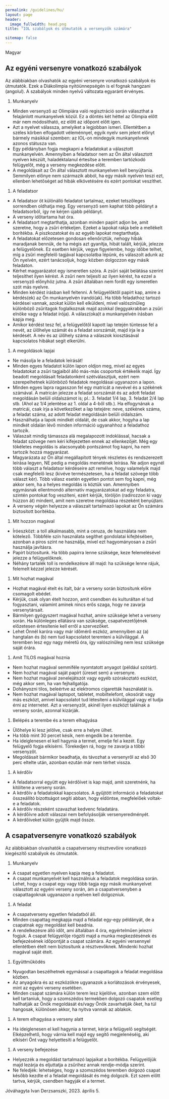```yaml
---
permalink: /guidelines/hu/
layout: page
header:
  image_fullwidth: head.png
title: "IOL szabályok és útmutatók a versenyzők számára"

sitemap: false
---
```


Magyar

## Az egyéni versenyre vonatkozó szabályok

Az alábbiakban olvashatók az egyéni versenyre vonatkozó szabályok és útmutatók. Ezek a Diákolimpia nyitóünnepségén is el fognak hangzani (angolul). A szabályok minden nyelvű változata egyaránt érvényes.

1. Munkanyelv
  * Minden versenyző az Olimpiára való regisztráció során választhat a felajánlott munkanyelvek közül. Ez a döntés két héttel az Olimpia előtt már nem módosítható, ez előtt az időpont előtt igen.
  * Azt a nyelvet válassza, amelyiket a legjobban ismeri. Ellentétben a széles körben elfogadott véleménnyel, egyik nyelv sem jelent előnyt bármely másikkal szemben: az IOL-on mindegyik munkanyelvnek azonos státusza van.
  * Egy példányban fogja megkapni a feladatokat a választott munkanyelvén. Amennyiben a feladatsor nem az Ön által választott nyelven készült, haladéktalanul értesítse a teremben tartózkodó felügyelőt, még a verseny megkezdése előtt.
  * A megoldásait az Ön által választott munkanyelven kell benyújtania. Semmilyen előnye nem származik abból, ha egy másik nyelven teszi ezt, ellenben lehetőséget ad hibák elkövetésére és ezért pontokat veszíthet.
1. A feladatsor
  * A feladatsor öt különálló feladatot tartalmaz, ezeket tetszőleges sorrendben oldhatja meg. Egy versenyző sem kaphat több példányt a feladatsorból, így ne kérjen újabb példányt.
  * A verseny időtartama hat óra.
  * A feladatsort megtarthatja, azonban minden papírt adjon be, amit szeretne, hogy a zsűri értékeljen. Ezeket a lapokat rakja bele a mellékelt borítékba. A piszkozatokat és az egyéb lapokat megtarthatja.
  * A feladatokat előzetesen gondosan ellenőriztük, nehogy hibák maradjanak bennük, de ha mégis azt gyanítja, hibát talált, kérjük, jelezze a felügyelőnek. Ez esetben kérjük, vegye figyelembe, hogy időbe telhet, míg a zsűri megfelelő tagjával kapcsolatba lépünk, és válaszolt adunk az Ön nyelvén, ezért tanácsoljuk, hogy közben dolgozzon egy másik feladaton.
  * Kérhet magyarázatot egy ismeretlen szóra. A zsűri saját belátása szerint teljesíthet ilyen kérést. A zsűri nem teljesíti az ilyen kérést, ha ezzel a versenyző előnyhöz jutna. A zsűri általában nem fordít egy ismeretlen szót más nyelvre. 
  * Minden kérdést írásban kell feltenni. A felügyelőktől papírt kap, amire a kérdés(ek) az Ön munkanyelvén írandó(ak). Ha több feladathoz tartozó kérdései vannak, azokat külön kell elküldeni, mivel valószínűleg különböző zsűritagok foglalkoznak majd azokkal (leggyakrabban a zsűri elnöke vagy a feladat írója). A válasz(oka)t a munkanyelvén írásban kapja meg.  
  * Amikor kérdést tesz fel, a felügyelőtől kapott lap tetején tüntesse fel a nevét, az ülőhelye számát és a feladat sorszámát, majd írja le a kérdését. A név és az ülőhely száma a válaszok kiosztásával kapcsolatos hibákat segít elkerülni.
1. A megoldások lapjai
  * Ne másolja le a feladatok leírását!
  * Minden egyes feladatot külön lapon oldjon meg, mivel az egyes feladatokat a zsűri tagjaiból álló más-más csoportok értékelik majd. Így beadott megoldásait feladatonként szétválasztjuk, ezért nem szerepelhetnek különböző feladatok megoldásai ugyanazon a lapon.
  * Minden egyes lapra ragasszon fel egy matricát a nevével és a székének számával. A matricán jelezze a feladat sorszámát és az adott feladat megoldásán belüli oldalszámot is; pl.: 3. feladat 1/4 lap, 3. feladat 2/4 lap stb. (Ahol az 1/4 jelentése az 1. oldal a 4-ből stb.). Ha elfogynának a matricái, csak írja a következőket a lap tetejére: neve, székének száma, a feladat száma, az adott feladat megoldásán belüli oldalszám.
  * Használhatja a lapok mindkét oldalát, de csak akkor, hogyha a lap mindkét oldalán lévő minden információ ugyanahhoz a feladathoz tartozik.
  * Válaszait mindig támassza alá megalapozott indoklással, hacsak a feladat szövege nem kéri kifejezetten ennek az ellenkezőjét. Még egy tökéletes megoldás is alacsonyabb pontszámot fog kapni, ha nem tartozik hozzá magyarázat.
  * Magyarázata az Ön által megállapított tények részletes és rendszerezett leírása legyen, NE pedig a megoldás menetének leírása. Ne adjon egynél több választ a feladatsor kérdéseire azt remélve, hogy valamelyik majd csak megfelelő lesz (kivéve természetesen, ha a feladat szövege több választ kér). Több válasz esetén egyetlen pontot sem fog kapni, még akkor sem, ha a helyes megoldás is köztük van. Amennyiben egymásnak ellentmondó alternatív magyarázatokat ad egy feladatra, szintén pontokat fog veszíteni, ezért kérjük, töröljön (radírozzon ki vagy húzzon át) mindent, amit nem szeretne megoldása részeként benyújtani.
  * A verseny végén helyezze a válaszait tartalmazó lapokat az Ön számára biztosított borítékba.
1. Mit hozzon magával
  * Íróeszközt: a toll alkalmasabb, mint a ceruza, de használata nem kötelező. Többféle szín használata segíthet gondolatai kifejtésében, azonban a piros színt ne használja, mivel ezt hagyományosan a zsűri használja javításra.
  * Papírt biztosítunk. Ha több papírra lenne szüksége, keze felemelésével jelezze a felügyelőknek.
  * Néhány tartalék toll is rendelkezésre áll majd: ha szüksége lenne rájuk, felemelt kézzel jelezze  kérését.
1. Mit hozhat magával
  * Hozhat magával ételt és italt, bár a verseny során biztosítunk előre csomagolt ebédet.
  * Kérjük, csak olyan ételt hozzon, amit csendben és kulturáltan el tud fogyasztani, valamint aminek nincs erős szaga, hogy ne zavarja versenytársait.
  * Bármilyen gyógyszert magával hozhat, amire szüksége lehet a verseny során. Ha különleges ellátásra van szüksége, csapatvezetőjének előzetesen értesítenie kell erről a szervezőket.
  * Lehet Önnél karóra vagy már időmérő eszköz, amennyiben az (a) hangtalan és (b) nem tud kapcsolatot teremteni a külvilággal. A teremben lesz egy nagy méretű óra, így valószínűleg nem lesz szüksége saját órára.
1. Amit TILOS magával hoznia
  * Nem hozhat magával semmiféle nyomtatott anyagot (például szótárt). 
  * Nem hozhat magával saját papírt (üreset sem) a versenyre.
  * Nem hozhat magával zenelejátszót vagy egyéb szórakoztató eszközt, még akkor sem, ha van fejhallgatója.
  * Dohányozni tilos, beleértve az elektromos cigaretták használatát is.
  * Nem hozhat magával laptopot, tabletet, mobiltelefont, okosórát vagy más eszközt, amivel kapcsolatot tud létesíteni a külvilággal vagy el tudja érni az internetet. Azt a versenyzőt, akinél ilyen eszközt találnak a verseny során, azonnal kizárják.
1. Belépés a terembe és a terem elhagyása
  * Ülőhelye ki lesz jelölve, csak erre a helyre ülhet.
  * Ha több mint 30 percet késik, nem engedik be a terembe.
  * Ha ideiglenesen el kell hagynia a termet, emelje fel a kezét. Egy felügyelő fogja elkísérni. Törekedjen rá, hogy ne zavarja a többi versenyzőt.
  * Megoldásait bármikor beadhatja, és távozhat a versenyről az első 30 perc eltelte után, azonban ezután már nem térhet vissza.
1. A kérdőív
  * A feladatsorral együtt egy kérdőívet is kap majd, amit szeretnénk, ha kitöltene a verseny során.
  * A kérdőív a feladatokkal kapcsolatos. A gyűjtött információ a feladatokat összeállító bizottságot segíti abban, hogy eldöntse, megfelelőek voltak-e a feladatok.
  * A kérdőív részeként szavazhat kedvenc feladatára.
  * A kérdőívre adott válaszai nem befolyásolják versenyeredményét.
  * A kérdőíveket külön gyűjtik majd össze.

## A csapatversenyre vonatkozó szabályok

Az alábbiakban olvashatók a csapatverseny résztvevőire vonatkozó kiegészítő szabályok és útmutatók.

1. Munkanyelv
  * A csapat egyetlen nyelven kapja meg a feladatot.
  * A csapat munkanyelvét kell használniuk a feladatok megoldása során. Lehet, hogy a csapat egy vagy több tagja egy másik munkanyelvet választott az egyéni verseny során, ám a csapatversenyben a csapattagoknak ugyanazon a nyelven kell dolgozniuk.
1. A feladat
  * A csapatverseny egyetlen feladatból áll.
  * Minden csapattag megkapja majd a feladat egy-egy példányát, de a csapatnak egy megoldást kell beadnia.
  * A rendelkezésre álló időt, ami általában 4 óra, egyértelműen jelezni fogjuk. A csapat felügyelője rögzíti majd a munka megkezdésének és befejezésének időpontját a csapat számára. Az egyéni versennyel ellentétben ételt nem biztosítunk a résztvevőknek. Mindenki hozhat magával saját ételt.
1. Együttműködés
  * Nyugodtan beszélhetnek egymással a csapattagok a feladat megoldása közben.
  * Az anyagokra és az eszközökre ugyanazok a korlátozások érvényesek, mint az egyéni verseny esetében.
  * Minden csapat számára külön terem lesz kijelölve, azonban szem előtt kell tartaniuk, hogy a szomszédos termekben dolgozó csapatok esetleg hallhatják az Önök megoldását és/vagy Önök zavarhatják őket, ha túl hangosak, különösen akkor, ha nyitva vannak az ablakok.
1. A terem elhagyása a verseny alatt
  * Ha ideiglenesen el kell hagynia a termet, kérje a felügyelő segítségét. Elképzelhető, hogy várnia kell majd egy segítő megjelenéséig, aki elkíséri Önt vagy helyettesíti a felügyelőt.
1. A verseny befejezése
  * Helyezzék a megoldást tartalmazó lapjaikat a borítékba. Felügyelőjük majd lezárja és eljuttatja a zsűrihez annak rendje-módja szerint.
  * Ne feledjék: lehetséges, hogy a szomszédos teremben dolgozó csapat később kezdte el a feladat megoldását és még dolgozik. Ezt szem előtt tartva, kérjük, csendben hagyják el a termet.

Jóváhagyta Ivan Derzsanszki, 2023. április 5.